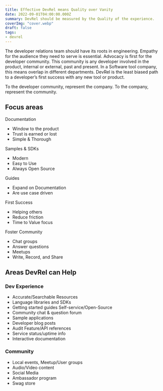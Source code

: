 ```yaml
---
title: Effective DevRel means Quality over Vanity
date: 2022-09-01T04:00:00.000Z
summary: DevRel should be measured by the Quality of the experience.
coverImg: "cover.webp"
draft: false
tags:
- devrel
---
```


The developer relations team should have its roots in engineering. Empathy for the audience they need to serve is essential. Advocacy is first for the developer community. This community is any developer involved in the product, internal or external, past and present. In a Software tool company, this means overlap in different departments. DevRel is the least biased path to a developer’s first success with any new tool or product.

To the developer community, represent the company. To the company, represent the community.

## Focus areas

Documentation

- Window to the product
- Trust is earned or lost
- Simple & Thorough

Samples & SDKs

- Modern
- Easy to Use
- Always Open Source

Guides

- Expand on Documentation
- Are use case driven

First Success

- Helping others
- Reduce friction
- Time to Value focus

Foster Community

- Chat groups
- Answer questions
- Meetups
- Write, Record, and Share

## Areas DevRel can Help

### Dev Experience

- Accurate/Searchable Resources
- Language libraries and SDKs
- Getting started guides Self-service/Open-Source
- Community chat & question forum
- Sample applications
- Developer blog posts
- Audit Feature/API references
- Service status/uptime info
- Interactive documentation

### Community

- Local events, Meetup/User groups
- Audio/Video content
- Social Media
- Ambassador program
- Swag store
